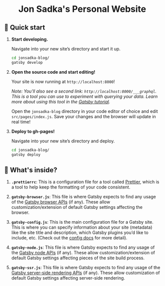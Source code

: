 <h1 align="center">
  Jon Sadka's Personal Website
</h1>

## 🚀 Quick start

1.  **Start developing.**

    Navigate into your new site’s directory and start it up.

    ```sh
    cd jonsadka-blog/
    gatsby develop
    ```

2.  **Open the source code and start editing!**

    Your site is now running at `http://localhost:8000`!

    *Note: You'll also see a second link: `http://localhost:8000/___graphql`. This is a tool you can use to experiment with querying your data. Learn more about using this tool in the [Gatsby tutorial](https://www.gatsbyjs.org/tutorial/part-five/#introducing-graphiql).*

    Open the `jonsadka-blog` directory in your code editor of choice and edit `src/pages/index.js`. Save your changes and the browser will update in real time!

3.  **Deploy to gh-pages!**

    Navigate into your new site’s directory and deploy.

    ```sh
    cd jonsadka-blog/
    gatsby deploy
    ```

## 🧐 What's inside?

  1.  **`.prettierrc`**: This is a configuration file for a tool called [Prettier](https://prettier.io/), which is a tool to help keep the formatting of your code consistent.

  2.  **`gatsby-browser.js`**: This file is where Gatsby expects to find any usage of the [Gatsby browser APIs](https://www.gatsbyjs.org/docs/browser-apis/) (if any). These allow customization/extension of default Gatsby settings affecting the browser.

  3.  **`gatsby-config.js`**: This is the main configuration file for a Gatsby site. This is where you can specify information about your site (metadata) like the site title and description, which Gatsby plugins you’d like to include, etc. (Check out the [config docs](https://www.gatsbyjs.org/docs/gatsby-config/) for more detail).

  4.  **`gatsby-node.js`**: This file is where Gatsby expects to find any usage of the [Gatsby node APIs](https://www.gatsbyjs.org/docs/node-apis/) (if any). These allow customization/extension of default Gatsby settings affecting pieces of the site build process.

  5.  **`gatsby-ssr.js`**: This file is where Gatsby expects to find any usage of the [Gatsby server-side rendering APIs](https://www.gatsbyjs.org/docs/ssr-apis/) (if any). These allow customization of default Gatsby settings affecting server-side rendering.
